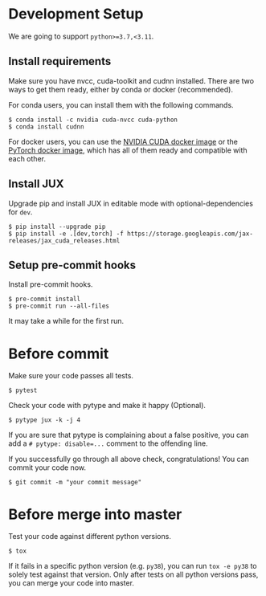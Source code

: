 # Development Setup

We are going to support `python>=3.7,<3.11`.

## Install requirements
Make sure you have nvcc, cuda-toolkit and cudnn installed. There are two ways to get them ready, either by conda or docker (recommended).

For conda users, you can install them with the following commands.
```console
$ conda install -c nvidia cuda-nvcc cuda-python
$ conda install cudnn
```
For docker users, you can use the [NVIDIA CUDA docker image](https://catalog.ngc.nvidia.com/orgs/nvidia/containers/cuda) or the [PyTorch docker image](https://catalog.ngc.nvidia.com/orgs/nvidia/containers/pytorch), which has all of them ready and compatible with each other.

## Install JUX
Upgrade pip and install JUX in editable mode with optional-dependencies for `dev`.
```console
$ pip install --upgrade pip
$ pip install -e .[dev,torch] -f https://storage.googleapis.com/jax-releases/jax_cuda_releases.html
```

## Setup pre-commit hooks
Install pre-commit hooks.
```console
$ pre-commit install
$ pre-commit run --all-files
```
It may take a while for the first run.

# Before commit
Make sure your code passes all tests.
```console
$ pytest
```

Check your code with pytype and make it happy (Optional).
```console
$ pytype jux -k -j 4
```
If you are sure that pytype is complaining about a false positive, you can add a `# pytype: disable=...` comment to the offending line.

If you successfully go through all above check, congratulations! You can commit your code now.
```console
$ git commit -m "your commit message"
```

# Before merge into master
Test your code against different python versions.
```console
$ tox
```
If it fails in a specific python version (e.g. `py38`), you can run `tox -e py38` to solely test against that version. Only after tests on all python versions pass, you can merge your code into master.
